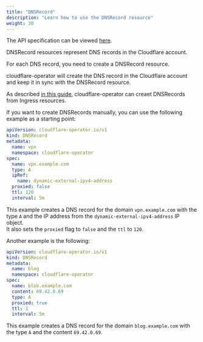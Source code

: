 ```yaml
---
title: "DNSRecord"
description: "Learn how to use the DNSRecord resource"
weight: 30
---
```


The API specification can be viewed [here](/docs/cloudflare-operator/api_reference/#cloudflare-operator.io/v1.DNSRecord).

DNSRecord resources represent DNS records in the Cloudflare account.

For each DNS record, you need to create a DNSRecord resource.

cloudflare-operator will create the DNS record in the Cloudflare account and keep it in sync with the DNSRecord resource.

As described [in this guide](/docs/cloudflare-operator/guides/ingress), cloudflare-operator can creaet DNSRecords from Ingress resources.

If you want to create DNSRecords manually, you can use the following example as a starting point:

```yaml
apiVersion: cloudflare-operator.io/v1
kind: DNSRecord
metadata:
  name: vpn
  namespace: cloudflare-operator
spec:
  name: vpn.example.com
  type: A
  ipRef:
    name: dynamic-external-ipv4-address
  proxied: false
  ttl: 120
  interval: 5m
```

This example creates a DNS record for the domain `vpn.example.com` with the type `A` and the IP address from the `dynamic-external-ipv4-address` IP object.\
It also sets the `proxied` flag to `false` and the `ttl` to `120`.

Another example is the following:

```yaml
apiVersion: cloudflare-operator.io/v1
kind: DNSRecord
metadata:
  name: blog
  namespace: cloudflare-operator
spec:
  name: blob.example.com
  content: 69.42.0.69
  type: A
  proxied: true
  ttl: 1
  interval: 5m
```

This example creates a DNS record for the domain `blog.example.com` with the type `A` and the content `69.42.0.69`.
